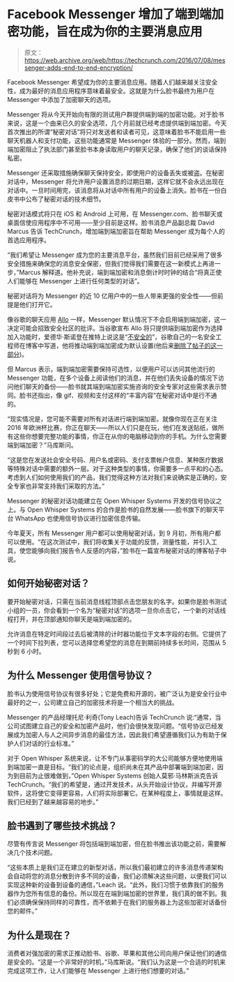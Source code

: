 # Facebook Messenger 增加了端到端加密功能，旨在成为你的主要消息应用 

> 原文：<https://web.archive.org/web/https://techcrunch.com/2016/07/08/messenger-adds-end-to-end-encryption/>

Facebook Messenger 希望成为你的主要消息应用。随着人们越来越关注安全性，成为最好的消息应用程序意味着最安全。这就是为什么脸书最终为用户在 Messenger 中添加了加密聊天的选项。

Messenger 将从今天开始向有限的测试用户群提供端到端的加密功能。对于脸书来说，这是一个由来已久的安全选项，几个月前就已经考虑提供端到端加密。今天首次推出的所谓“秘密对话”将只对发送者和读者可见，这意味着脸书不能启用一些聊天机器人和支付功能，这些功能通常是 Messenger 体验的一部分。然而，端到端加密阻止了执法部门甚至脸书本身读取用户的聊天记录，确保了他们的谈话保持私密。

Messenger 还采取措施确保聊天保持安全，即使用户的设备丢失或被盗。在秘密对话中，Messenger 将允许用户设置消息的过期日期，这样它就不会永远出现在对话中。一旦时间用完，该消息将从对话中所有用户的设备上消失。脸书在一份白皮书中公布了秘密对话的技术细节。

秘密对话模式将只在 iOS 和 Android 上可用，在 Messenger.com、脸书聊天或桌面信使应用程序中不可用——至少目前是这样。脸书消息产品副总裁 David Marcus 告诉 TechCrunch，增加端到端加密旨在帮助 Messenger 成为每个人的首选应用程序。

“我们希望让 Messenger 成为您的主要消息平台，虽然我们目前已经采用了很多安全措施来确保您的消息安全保密，但我们觉得我们需要在这一新模式上再进一步，”Marcus 解释道。他补充说，端到端加密和消息倒计时时钟的结合“将真正使人们能够在 Messenger 上进行任何类型的对话”。

秘密对话将为 Messenger 的近 10 亿用户中的一些人带来更强的安全性——但前提是他们打开它。

像谷歌的聊天应用 [Allo](https://web.archive.org/web/20230221195023/https://techcrunch.com/2016/05/18/googles-allo-wont-include-end-to-end-encryption-by-default/) 一样，Messenger 默认情况下不会启用端到端加密，这一决定可能会招致安全社区的批评。当谷歌宣布 Allo 将只提供端到端加密作为选择加入功能时，爱德华·斯诺登在推特上说这是“[不安全的](https://web.archive.org/web/20230221195023/https://twitter.com/snowden/status/733253324301053952)”，谷歌自己的一名安全工程师在博客中写道，他将推动端到端加密成为默认设置(他后来[删除了帖子的这一部分](https://web.archive.org/web/20230221195023/https://techcrunch.com/2016/05/19/google-engineer-says-hell-push-for-default-end-to-end-encryption-in-allo/))。

但 Marcus 表示，端到端加密需要保持可选性，以便用户可以访问其他流行的 Messenger 功能，在多个设备上阅读他们的消息，并在他们丢失设备的情况下访问他们聊天的备份——脸书就其端到端加密实施咨询的安全专家对这些需求表示赞同。脸书还指出，像 gif、视频和支付这样的“丰富内容”在秘密对话中是行不通的。

“现实情况是，您可能不需要对所有对话进行端到端加密。就像你现在正在关注 2016 年欧洲杯比赛，你正在聊天——所以人们只是在玩，他们在发送贴纸，做所有这些你想要完整功能的事情，你正在从你的电脑移动到你的手机。为什么您需要端到端加密？”马库斯问。

“这是您在发送社会安全号码、用户名或密码、支付支票帐户信息、某种医疗数据等特殊对话中需要的额外一层。对于这种类型的事情，你需要多一点平和的心态。考虑到人们如何使用我们的产品，我们觉得这种方法对我们来说确实是正确的，安全专家也非常支持我们采取的方法。”

Messenger 的秘密对话功能建立在 Open Whisper Systems 开发的信号协议之上。与 Open Whisper Systems 的合作是脸书的自然发展——脸书旗下的聊天平台 WhatsApp 也使用信号协议进行加密信息传输。

今年夏天，所有 Messenger 用户都可以使用秘密对话，到 9 月初，所有用户都可以使用。“在这次测试中，我们将收集关于功能的反馈，测量性能，并引入工具，使您能够向我们报告令人反感的内容，”脸书在一篇宣布秘密对话的博客帖子中说。

## 如何开始秘密对话？

要开始秘密对话，只需在当前消息线程顶部点击您朋友的名字。如果你是脸书测试小组的一员，你会看到一个名为“秘密对话”的选项一旦你点击它，一个新的对话线程打开，并在顶部通知你聊天是端到端加密的。

允许消息在特定时间段过去后被清除的计时器功能位于文本字段的右侧。它提供了一个时间下拉列表，您可以选择您希望您的消息在到期前持续多长时间，范围从 5 秒到 6 小时。

## 为什么 Messenger 使用信号协议？

脸书认为使用信号协议有很多好处；它是免费和开源的，被广泛认为是安全行业中最好的之一，公司建立自己的加密技术将是一个相当大的挑战。

Messenger 的产品经理托尼·利奇(Tony Leach)告诉 TechCrunch 说:“通常，当公司试图建立自己的安全和加密产品时，他们会很快发现问题。“信号协议已经发展成为加密人与人之间异步消息的最佳方法，因此我们希望遵循我们认为有助于保护人们对话的行业标准。”

对于 Open Whisper 系统来说，让不专门从事密码学的大公司能够方便地使用端到端加密一直是目标。“我们的论点是，组织尚未在其产品中部署端到端加密，因为到目前为止很难做到，”Open Whisper Systems 创始人莫邪·马林斯派克告诉 TechCrunch。“我们的希望是，通过开发技术，从头开始设计协议，并编写开源软件，这将使它变得更容易，人们将实际部署它。在某种程度上，事情就是这样。我们已经到了越来越容易的地步。”

## 脸书遇到了哪些技术挑战？

尽管有传言说 Messenger 将包括端到端加密，但在脸书推出该功能之前，需要解决几个技术问题。

“这些本质上是我们正在建立的新型对话，所以我们最初建立的许多消息传递架构会自动将您的消息分散到许多不同的设备，我们必须解决这些问题，以便我们可以实现这种新的设备到设备的通信，”Leach 说。“此外，我们习惯于依靠我们的服务器作为您所有信息的备份。所以现在在端到端加密的世界里，我们真的做不到。我们必须确保保持同样的可靠性，而不依赖于在我们的服务器上为这些加密对话备份您的邮件。”

## 为什么是现在？

消费者对强加密的需求正推动脸书、谷歌、苹果和其他公司向用户保证他们的通信是安全的。“这是一个非常好的时机，”马库斯说。“我们认为这是一个合适的时机来完成这项工作，让人们能够在 Messenger 上进行他们想要的对话。”